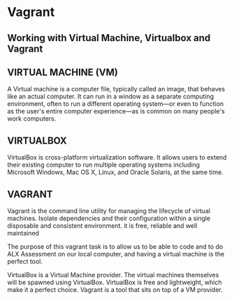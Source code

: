 # Vagrant

## Working with Virtual Machine, Virtualbox and Vagrant


## VIRTUAL MACHINE (VM)

A Virtual machine is a computer file, typically called an image, that behaves like an actual computer. It can run in a window as a separate computing environment, often to run a different operating system—or even to function as the user's entire computer experience—as is common on many people's work computers.


## VIRTUALBOX
                                
VirtualBox is cross-platform virtualization software. It allows users to extend their existing computer to run multiple operating systems including Microsoft Windows, Mac OS X, Linux, and Oracle Solaris, at the same time.


## VAGRANT 

Vagrant is the command line utility for managing the lifecycle of virtual machines. Isolate dependencies and their configuration within a single disposable and consistent environment. it is free, reliable and well maintained

The purpose of this vagrant task is to allow us to be able to code and to do ALX Assessment on our local computer, and having a virtual machine is the perfect tool.

VirtualBox is a Virtual Machine provider. The virtual machines themselves will be spawned using VirtualBox. VirtualBox is free and lightweight, which make it a perfect choice. Vagrant is a tool that sits on top of a VM provider. 
